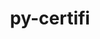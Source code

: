 ---
title: "py-certifi"
layout: cache
categories: [package, v0.18.1]
meta: {"versions": ["2021.10.8"], "compilers": ["gcc@=7.3.1", "gcc@=7.5.0"], "oss": ["amzn2", "ubuntu18.04"], "platforms": ["linux"], "targets": ["aarch64", "graviton2", "x86_64", "x86_64_v3", "x86_64_v4"], "stacks": ["aws-isc", "aws-isc-aarch64", "data-vis-sdk", "e4s", "radiuss", "root"], "num_specs": 8, "num_specs_by_stack": {"aws-isc-aarch64": 2, "root": 8, "e4s": 2, "aws-isc": 2, "data-vis-sdk": 1, "radiuss": 1}}
spec_details: [{"hash": "ajiqx6yevss24zbewxjooxczulffuygb", "compiler": "gcc@=7.3.1", "versions": ["2021.10.8"], "os": "amzn2", "platform": "linux", "target": "aarch64", "variants": [], "stacks": ["aws-isc-aarch64", "root"], "size": "-", "tarball": "https://binaries.spack.io/v0.18.1/build_cache/linux-amzn2-aarch64/gcc-7.3.1/py-certifi-2021.10.8/linux-amzn2-aarch64-gcc-7.3.1-py-certifi-2021.10.8-ajiqx6yevss24zbewxjooxczulffuygb.spack"}, {"hash": "hh4c66p7ybiknij2ldqhvhosbqk3eq4m", "compiler": "gcc@=7.3.1", "versions": ["2021.10.8"], "os": "amzn2", "platform": "linux", "target": "graviton2", "variants": [], "stacks": ["aws-isc-aarch64", "root"], "size": "-", "tarball": "https://binaries.spack.io/v0.18.1/build_cache/linux-amzn2-graviton2/gcc-7.3.1/py-certifi-2021.10.8/linux-amzn2-graviton2-gcc-7.3.1-py-certifi-2021.10.8-hh4c66p7ybiknij2ldqhvhosbqk3eq4m.spack"}, {"hash": "r4mfo4adf5bjxar7sz2inmiimw63naul", "compiler": "gcc@=7.5.0", "versions": ["2021.10.8"], "os": "ubuntu18.04", "platform": "linux", "target": "x86_64", "variants": [], "stacks": ["e4s", "root"], "size": "-", "tarball": "https://binaries.spack.io/v0.18.1/build_cache/linux-ubuntu18.04-x86_64/gcc-7.5.0/py-certifi-2021.10.8/linux-ubuntu18.04-x86_64-gcc-7.5.0-py-certifi-2021.10.8-r4mfo4adf5bjxar7sz2inmiimw63naul.spack"}, {"hash": "w3ntgh6qa3x6spqwpxyl5pbqlgci3dpf", "compiler": "gcc@=7.3.1", "versions": ["2021.10.8"], "os": "amzn2", "platform": "linux", "target": "x86_64_v4", "variants": [], "stacks": ["aws-isc", "root"], "size": "-", "tarball": "https://binaries.spack.io/v0.18.1/build_cache/linux-amzn2-x86_64_v4/gcc-7.3.1/py-certifi-2021.10.8/linux-amzn2-x86_64_v4-gcc-7.3.1-py-certifi-2021.10.8-w3ntgh6qa3x6spqwpxyl5pbqlgci3dpf.spack"}, {"hash": "opdynmbvrxsoi34n52if7yzfw2pa5qfi", "compiler": "gcc@=7.5.0", "versions": ["2021.10.8"], "os": "ubuntu18.04", "platform": "linux", "target": "x86_64", "variants": [], "stacks": ["e4s", "root"], "size": "-", "tarball": "https://binaries.spack.io/v0.18.1/build_cache/linux-ubuntu18.04-x86_64/gcc-7.5.0/py-certifi-2021.10.8/linux-ubuntu18.04-x86_64-gcc-7.5.0-py-certifi-2021.10.8-opdynmbvrxsoi34n52if7yzfw2pa5qfi.spack"}, {"hash": "xo6a33ypem3ylkwu2bjg2syjcopmayh2", "compiler": "gcc@=7.5.0", "versions": ["2021.10.8"], "os": "ubuntu18.04", "platform": "linux", "target": "x86_64", "variants": [], "stacks": ["data-vis-sdk", "root"], "size": "-", "tarball": "https://binaries.spack.io/v0.18.1/build_cache/linux-ubuntu18.04-x86_64/gcc-7.5.0/py-certifi-2021.10.8/linux-ubuntu18.04-x86_64-gcc-7.5.0-py-certifi-2021.10.8-xo6a33ypem3ylkwu2bjg2syjcopmayh2.spack"}, {"hash": "cgtxfinnlolb7tgfkeqm2fklq5swtnnk", "compiler": "gcc@=7.5.0", "versions": ["2021.10.8"], "os": "ubuntu18.04", "platform": "linux", "target": "x86_64", "variants": [], "stacks": ["radiuss", "root"], "size": "-", "tarball": "https://binaries.spack.io/v0.18.1/build_cache/linux-ubuntu18.04-x86_64/gcc-7.5.0/py-certifi-2021.10.8/linux-ubuntu18.04-x86_64-gcc-7.5.0-py-certifi-2021.10.8-cgtxfinnlolb7tgfkeqm2fklq5swtnnk.spack"}, {"hash": "qceafextorm3quafctosijfhduxeizjk", "compiler": "gcc@=7.3.1", "versions": ["2021.10.8"], "os": "amzn2", "platform": "linux", "target": "x86_64_v3", "variants": [], "stacks": ["aws-isc", "root"], "size": "-", "tarball": "https://binaries.spack.io/v0.18.1/build_cache/linux-amzn2-x86_64_v3/gcc-7.3.1/py-certifi-2021.10.8/linux-amzn2-x86_64_v3-gcc-7.3.1-py-certifi-2021.10.8-qceafextorm3quafctosijfhduxeizjk.spack"}]
---